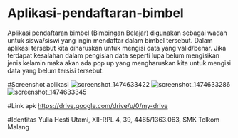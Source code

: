 # Aplikasi-pendaftaran-bimbel
Aplikasi pendaftaran bimbel (Bimbingan Belajar) digunakan sebagai wadah untuk siswa/siswi yang ingin mendaftar dalam bimbel tersebut. Dalam aplikasi tersebut kita diharuskan untuk mengisi data yang valid/benar. Jika terdapat kesalahan dalam pengisian data seperti lupa belum mengisikan jenis kelamin maka akan ada pop up yang mengharuskan kita untuk mengisi data yang belum tersisi tersebut.

#Screenshot aplikasi
![screenshot_1474633422](https://cloud.githubusercontent.com/assets/22391791/18820474/525d49aa-83c8-11e6-8e4a-6daa21f0a4c6.png)
![screenshot_1474633286](https://cloud.githubusercontent.com/assets/22391791/18820475/525f1eec-83c8-11e6-9144-832af950eee7.png)
![screenshot_1474633345](https://cloud.githubusercontent.com/assets/22391791/18820476/52616724-83c8-11e6-9bab-72aba208db2a.png)

#Link apk
https://drive.google.com/drive/u/0/my-drive

#Identitas
Yulia Hesti Utami, XII-RPL 4, 39, 4465/1363.063, SMK Telkom Malang
